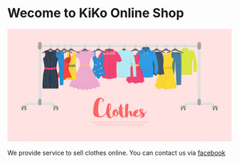 # Wecome to **KiKo Online Shop**

<img src="/clothes.jpg">

We provide service to sell clothes online. You can contact us via [facebook](https://www.facebook.com/kikoonlineshop96)

